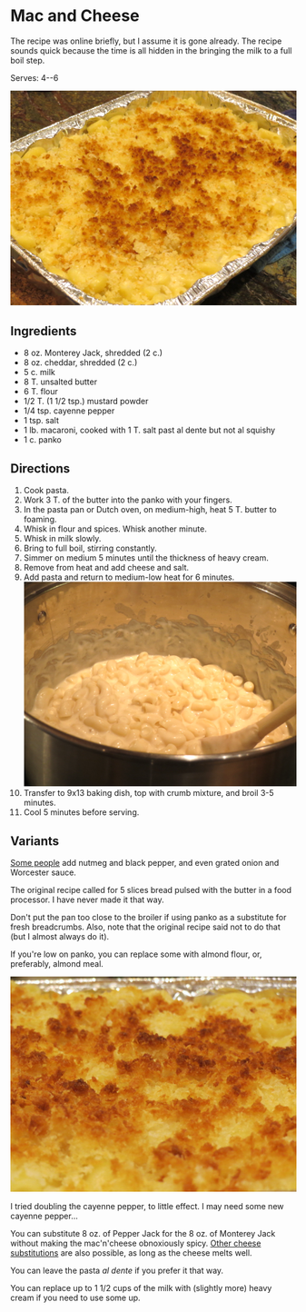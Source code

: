 [photographed]: ../indices/photographed.html

# Mac and Cheese

The recipe was online briefly, but I assume it is gone already.  The recipe sounds quick because the time is all hidden in the bringing the milk to a full boil step.

Serves: 4--6

![panko mac'n'cheese](../images/macNcheese3.png)

## Ingredients

* 8 oz. Monterey Jack, shredded (2 c.)
* 8 oz. cheddar, shredded (2 c.)
* 5 c. milk
* 8 T. unsalted butter
* 6 T. flour
* 1/2 T. (1 1/2 tsp.) mustard powder
* 1/4 tsp. cayenne pepper
* 1 tsp. salt
* 1 lb. macaroni, cooked with 1 T. salt past al dente but not al squishy
* 1 c. panko

## Directions

1. Cook pasta.
2. Work 3 T. of the butter into the panko with your fingers.
2. In the pasta pan or Dutch oven, on medium-high, heat 5 T. butter to foaming. 
3. Whisk in flour and spices. Whisk another minute. 
4. Whisk in milk slowly.
5. Bring to full boil, stirring constantly. 
5. Simmer on medium 5 minutes until the thickness of heavy cream. 
6. Remove from heat and add cheese and salt. 
7. Add pasta and return to medium-low heat for 6 minutes.  ![in the pot](../images/macNcheese1.png)
8. Transfer to 9x13 baking dish, top with crumb mixture, and broil 3-5 minutes. 
9. Cool 5 minutes before serving. 

## Variants

[Some people](https://www.southernliving.com/recipes/best-ever-macaroni-and-cheese-recipe) add nutmeg and black pepper, and even grated onion and Worcester sauce.

The original recipe called for 5 slices bread pulsed with the butter in a food processor.  I have never made it that way.

Don't put the pan too close to the broiler if using panko as a substitute for fresh breadcrumbs.  Also, note that the original recipe said not to do that (but I almost always do it).

If you're low on panko, you can replace some with almond flour, or, preferably, almond meal.

![panko closeup](../images/macNcheese2.png)

I tried doubling the cayenne pepper, to little effect.  I may need some new cayenne pepper...

You can substitute 8 oz. of Pepper Jack for the 8 oz. of Monterey Jack without making the mac'n'cheese obnoxiously spicy.  [Other cheese substitutions](https://www.southernliving.com/recipes/best-ever-macaroni-and-cheese-recipe) are also possible, as long as the cheese melts well.

You can leave the pasta *al dente* if you prefer it that way.

You can replace up to 1 1/2 cups of the milk with (slightly more) heavy cream if you need to use some up.
